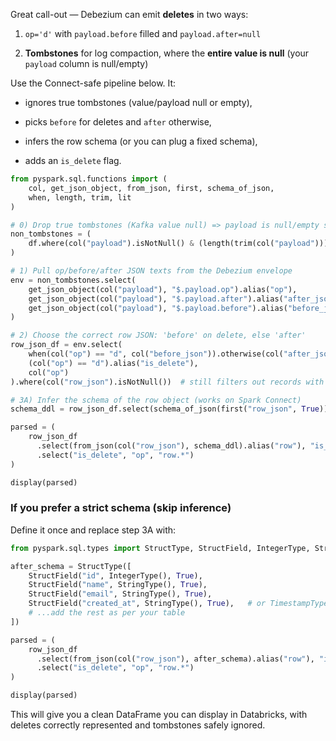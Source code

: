 Great call-out — Debezium can emit **deletes** in two ways:

1. `op='d'` with `payload.before` filled and `payload.after=null`
    
2. **Tombstones** for log compaction, where the **entire value is null** (your `payload` column is null/empty)
    

Use the Connect-safe pipeline below. It:

- ignores true tombstones (value/payload null or empty),
    
- picks `before` for deletes and `after` otherwise,
    
- infers the row schema (or you can plug a fixed schema),
    
- adds an `is_delete` flag.
    

```python
from pyspark.sql.functions import (
    col, get_json_object, from_json, first, schema_of_json,
    when, length, trim, lit
)

# 0) Drop true tombstones (Kafka value null) => payload is null/empty string
non_tombstones = (
    df.where(col("payload").isNotNull() & (length(trim(col("payload"))) > 0))
)

# 1) Pull op/before/after JSON texts from the Debezium envelope
env = non_tombstones.select(
    get_json_object(col("payload"), "$.payload.op").alias("op"),
    get_json_object(col("payload"), "$.payload.after").alias("after_json"),
    get_json_object(col("payload"), "$.payload.before").alias("before_json"),
)

# 2) Choose the correct row JSON: 'before' on delete, else 'after'
row_json_df = env.select(
    when(col("op") == "d", col("before_json")).otherwise(col("after_json")).alias("row_json"),
    (col("op") == "d").alias("is_delete"),
    col("op")
).where(col("row_json").isNotNull())  # still filters out records with neither before nor after

# 3A) Infer the schema of the row object (works on Spark Connect)
schema_ddl = row_json_df.select(schema_of_json(first("row_json", True)).alias("schema")).collect()[0]["schema"]

parsed = (
    row_json_df
      .select(from_json(col("row_json"), schema_ddl).alias("row"), "is_delete", "op")
      .select("is_delete", "op", "row.*")
)

display(parsed)
```

### If you prefer a strict schema (skip inference)

Define it once and replace step 3A with:

```python
from pyspark.sql.types import StructType, StructField, IntegerType, StringType, TimestampType

after_schema = StructType([
    StructField("id", IntegerType(), True),
    StructField("name", StringType(), True),
    StructField("email", StringType(), True),
    StructField("created_at", StringType(), True),   # or TimestampType() if your format matches
    # ...add the rest as per your table
])

parsed = (
    row_json_df
      .select(from_json(col("row_json"), after_schema).alias("row"), "is_delete", "op")
      .select("is_delete", "op", "row.*")
)

display(parsed)
```

This will give you a clean DataFrame you can display in Databricks, with deletes correctly represented and tombstones safely ignored.